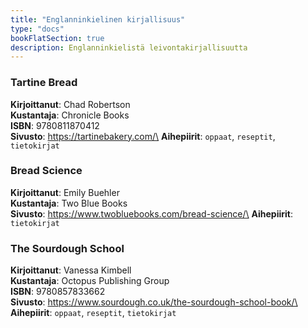 ```yaml
---
title: "Englanninkielinen kirjallisuus"
type: "docs"
bookFlatSection: true
description: Englanninkielistä leivontakirjallisuutta
---
```


### Tartine Bread

**Kirjoittanut**: Chad Robertson\
**Kustantaja**: Chronicle Books\
**ISBN**: 9780811870412\
**Sivusto**: https://tartinebakery.com/\
**Aihepiirit**: `oppaat`, `reseptit`, `tietokirjat`

### Bread Science
**Kirjoittanut**: Emily Buehler\
**Kustantaja**: Two Blue Books\
**Sivusto**: https://www.twobluebooks.com/bread-science/\
**Aihepiirit**: `tietokirjat`

### The Sourdough School

**Kirjoittanut**: Vanessa Kimbell\
**Kustantaja**: Octopus Publishing Group\
**ISBN**: 9780857833662\
**Sivusto**: https://www.sourdough.co.uk/the-sourdough-school-book/\
**Aihepiirit**: `oppaat`, `reseptit`, `tietokirjat`
